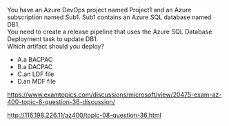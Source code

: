 You have an Azure DevOps project named Project1 and an Azure subscription named Sub1. Sub1 contains an Azure SQL database named DB1.<br/>You need to create a release pipeline that uses the Azure SQL Database Deployment task to update DB1.<br/>Which artifact should you deploy?<br/><ul><li class="multi-choice-item"><span class="multi-choice-letter" data-choice-letter="A">A.</span>a BACPAC</li><li class="multi-choice-item correct-hidden"><span class="multi-choice-letter" data-choice-letter="B">B.</span>a DACPAC</li><li class="multi-choice-item"><span class="multi-choice-letter" data-choice-letter="C">C.</span>an LDF file</li><li class="multi-choice-item"><span class="multi-choice-letter" data-choice-letter="D">D.</span>an MDF file</li></ul><p><a href="https://www.examtopics.com/discussions/microsoft/view/20475-exam-az-400-topic-8-question-36-discussion/">https://www.examtopics.com/discussions/microsoft/view/20475-exam-az-400-topic-8-question-36-discussion/</a></p><p><a href="http://116.198.226.11/az400/topic-08-question-36.html">http://116.198.226.11/az400/topic-08-question-36.html</a></p><script src="https://giscus.app/client.js"                    data-repo="azsamples/az204"                    data-repo-id="R_kgDOMRXzDQ"                    data-category="General"                    data-category-id="DIC_kwDOMRXzDc4Cgi27"                    data-mapping="pathname"                    data-strict="0"                    data-reactions-enabled="0"                    data-emit-metadata="0"                    data-input-position="bottom"                    data-theme="preferred_color_scheme"                    data-lang="en"                    crossorigin="anonymous"                    async>                    </script>